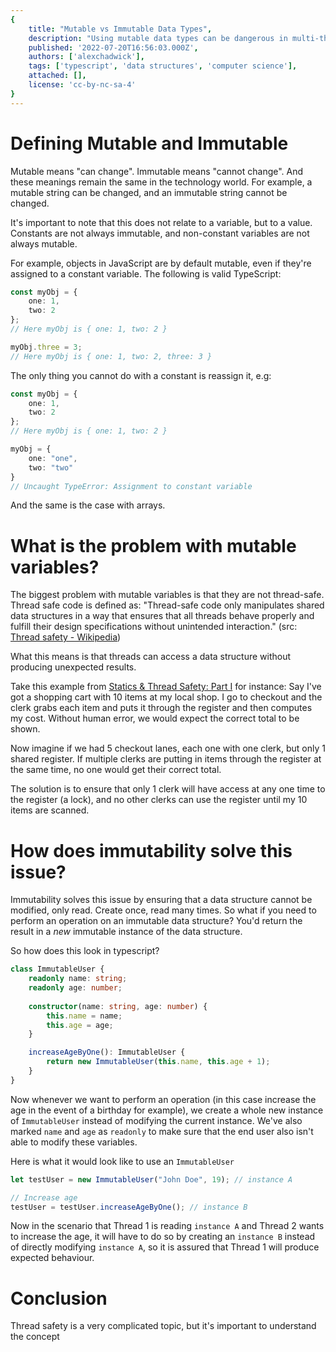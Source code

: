 ```yaml
---
{
	title: "Mutable vs Immutable Data Types",
	description: "Using mutable data types can be dangerous in multi-threaded applications. To help that we can make sure of thread safer immutable data types",
	published: '2022-07-20T16:56:03.000Z',
	authors: ['alexchadwick'],
	tags: ['typescript', 'data structures', 'computer science'],
	attached: [],
	license: 'cc-by-nc-sa-4'
}
---
```



# Defining Mutable and Immutable

Mutable means "can change". Immutable means "cannot change". And these meanings  remain the same in the technology world. For example, a mutable string can be changed, and an immutable string cannot be changed.

It's important to note that this does not relate to a variable, but to a value. Constants are not always immutable, and non-constant variables are not always mutable.

For example, objects in JavaScript are by default mutable, even if they're assigned to a constant variable. The following is valid TypeScript:

```typescript
const myObj = {
    one: 1,
    two: 2
};
// Here myObj is { one: 1, two: 2 }

myObj.three = 3;
// Here myObj is { one: 1, two: 2, three: 3 }
```

The only thing you cannot do with a constant is reassign it, e.g:

```typescript
const myObj = {
    one: 1,
    two: 2
};
// Here myObj is { one: 1, two: 2 }

myObj = {
    one: "one",
    two: "two"
}
// Uncaught TypeError: Assignment to constant variable
```

And the same is the case with arrays.

# What is the problem with mutable variables?

The biggest problem with mutable variables is that they are not thread-safe. Thread safe code is defined as: "Thread-safe code only manipulates shared data structures in a way that ensures that all threads behave properly and fulfill their design specifications without unintended interaction." (src: [Thread safety - Wikipedia](https://en.wikipedia.org/wiki/Thread_safety))

What this means is that threads can access a data structure without producing unexpected results.

Take this example from [Statics &amp; Thread Safety: Part I](https://odetocode.com/Articles/313.aspx) for instance: Say I've got a shopping cart with 10 items at my local shop. I go to checkout and the clerk grabs each item and puts it through the register and then computes my cost. Without human error, we would expect the correct total to be shown.

Now imagine if we had 5 checkout lanes, each one with one clerk, but only 1 shared register. If multiple clerks are putting in items through the register at the same time, no one would get their correct total.

The solution is to ensure that only 1 clerk will have access at any one time to the register (a lock), and no other clerks can use the register until my 10 items are scanned.

# How does immutability solve this issue?

Immutability solves this issue by ensuring that a data structure cannot be modified, only read. Create once, read many times. So what if you need to perform an operation on an immutable data structure? You'd return the result in a *new* immutable instance of the data structure.

So how does this look in typescript?

```typescript
class ImmutableUser {
    readonly name: string;
    readonly age: number;
    
    constructor(name: string, age: number) {
        this.name = name;
        this.age = age;
    }

    increaseAgeByOne(): ImmutableUser {
        return new ImmutableUser(this.name, this.age + 1);
    }
}
```

Now whenever we want to perform an operation (in this case increase the age in the event of a birthday for example), we create a whole new instance of `ImmutableUser` instead of modifying the current instance. We've also marked `name` and `age` as `readonly` to make sure that the end user also isn't able to modify these variables.

Here is what it would look like to use an `ImmutableUser`

```typescript
let testUser = new ImmutableUser("John Doe", 19); // instance A

// Increase age
testUser = testUser.increaseAgeByOne(); // instance B
```

Now in the scenario that Thread 1 is reading `instance A` and Thread 2 wants to increase the age, it will have to do so by creating an `instance B` instead of directly modifying `instance A`, so it is assured that Thread 1 will produce expected behaviour.

# Conclusion

Thread safety is a very complicated topic, but it's important to understand the concept


